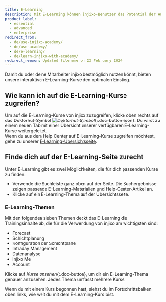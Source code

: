 ```yaml
---
title: E-Learning
description: Mit E-Learning können injixo-Benutzer das Potential der Anwendung voll ausschöpfen.
product_label:
  - essential
  - advanced
  - enterprise
redirect_from:
  - de/use-injixo-academy/
  - de/use-academy/
  - de/e-learning/
  - de/learn-injixo-with-academy/
redirect_reason: Updated filename on 23 February 2024
---
```


Damit du oder deine Mitarbeiter injixo bestmöglich nutzen könnt, bieten unsere interaktiven E-Learning-Kurse den optimalen Einstieg.

## Wie kann ich auf die E-Learning-Kurse zugreifen?

Um auf die E-Learning-Kurse von injixo zuzugreifen, klicke oben rechts auf das Doktorhut-Symbol _![Doktorhut-Symbol](/assets/img/common/academic_cap.png)_{:.doc-button-icon}. Du wirst zu einem neuen Tab mit einer Übersicht unserer verfügbaren E-Learning-Kurse weitergeleitet.<br>Wenn du aus dem Help Center auf E-Learning-Kurse zugreifen möchtest, gehe zu unserer [E-Learning-Übersichtsseite](/e-learning/overview/).

## Finde dich auf der E-Learning-Seite zurecht

Unter E-Learning gibt es zwei Möglichkeiten, die für dich passenden Kurse zu finden:

- Verwende die Suchleiste ganz oben auf der Seite. Die Suchergebnisse zeigen passende E-Learning-Materialien und Help-Center-Artikel an.
- Klicke auf ein E-Learning-Thema auf der Übersichtsseite.

### E-Learning-Themen

Mit den folgenden sieben Themen deckt das E-Learning die Trainingsinhalte ab, die für die Verwendung von injixo am wichtigsten sind:

- Forecast
- Schichtplanung
- Konfiguration der Schichtpläne
- Intraday Management
- Datenanalyse
- injixo Me
- Account

Klicke auf _Kurse ansehen_{:.doc-button}, um dir ein E-Learning-Thema genauer anzusehen. Jedes Thema umfasst mehrere Kurse.

Wenn du mit einem Kurs begonnen hast, siehst du im Fortschrittsbalken oben links, wie weit du mit dem E-Learning-Kurs bist.
